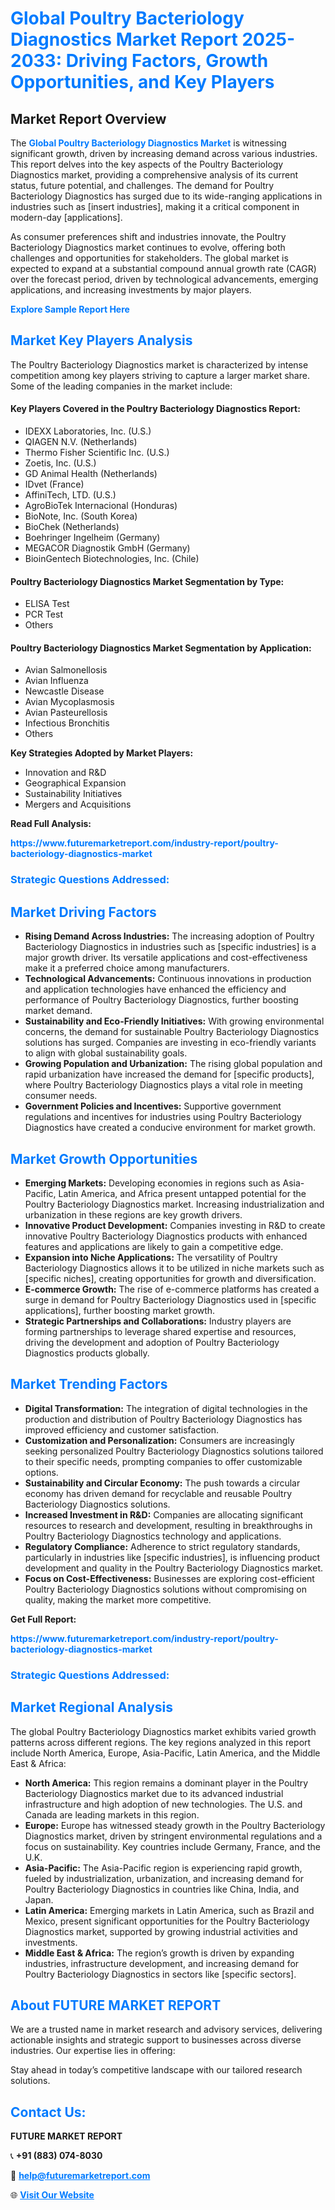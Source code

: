 <h1 style="color: #007BFF;">Global Poultry Bacteriology Diagnostics Market Report 2025-2033: Driving Factors, Growth Opportunities, and Key Players</h1>

<section id="overview">
<h2>Market Report Overview</h2>
<p>The <a href="https://www.futuremarketreport.com/industry-report/poultry-bacteriology-diagnostics-market" style="color: #007BFF; text-decoration: none;"><strong>Global Poultry Bacteriology Diagnostics Market</strong></a> is witnessing significant growth, driven by increasing demand across various industries. This report delves into the key aspects of the Poultry Bacteriology Diagnostics market, providing a comprehensive analysis of its current status, future potential, and challenges. The demand for Poultry Bacteriology Diagnostics has surged due to its wide-ranging applications in industries such as [insert industries], making it a critical component in modern-day [applications].</p>
<p>As consumer preferences shift and industries innovate, the Poultry Bacteriology Diagnostics market continues to evolve, offering both challenges and opportunities for stakeholders. The global market is expected to expand at a substantial compound annual growth rate (CAGR) over the forecast period, driven by technological advancements, emerging applications, and increasing investments by major players.</p>
</section>

<section id="overview">
<p><a href="https://www.futuremarketreport.com/request-sample/reportId=53873" style="color: #007BFF; text-decoration: none;"><strong>Explore Sample Report Here</strong></a></p>
</section>

<section id="key-players">
<h2 style="color: #007BFF;">Market Key Players Analysis</h2>
<p>The Poultry Bacteriology Diagnostics market is characterized by intense competition among key players striving to capture a larger market share. Some of the leading companies in the market include:</p>
<h4>Key Players Covered in the Poultry Bacteriology Diagnostics Report:</h4>
<ul><li>IDEXX Laboratories, Inc. (U.S.)</li><li>QIAGEN N.V. (Netherlands)</li><li>Thermo Fisher Scientific Inc. (U.S.)</li><li>Zoetis, Inc. (U.S.)</li><li>GD Animal Health (Netherlands)</li><li>IDvet (France)</li><li>AffiniTech, LTD. (U.S.)</li><li>AgroBioTek Internacional (Honduras)</li><li>BioNote, Inc. (South Korea)</li><li>BioChek (Netherlands)</li><li>Boehringer Ingelheim (Germany)</li><li>MEGACOR Diagnostik GmbH (Germany)</li><li>BioinGentech Biotechnologies, Inc. (Chile)</li></ul>
<h4>Poultry Bacteriology Diagnostics Market Segmentation by Type:</h4>
<ul><li>ELISA Test</li><li>PCR Test</li><li>Others</li></ul>

<h4>Poultry Bacteriology Diagnostics Market Segmentation by Application:</h4>
<ul><li>Avian Salmonellosis</li><li>Avian Influenza</li><li>Newcastle Disease</li><li>Avian Mycoplasmosis</li><li>Avian Pasteurellosis</li><li>Infectious Bronchitis</li><li>Others</li></ul>
<p><strong>Key Strategies Adopted by Market Players:</strong></p>
<ul>
<li>Innovation and R&D</li>
<li>Geographical Expansion</li>
<li>Sustainability Initiatives</li>
<li>Mergers and Acquisitions</li>
</ul>
</section>

<section>
<p><strong>Read Full Analysis: </strong></p><a href="https://www.futuremarketreport.com/industry-report/poultry-bacteriology-diagnostics-market" style="color: #007BFF; text-decoration: none;"><strong>https://www.futuremarketreport.com/industry-report/poultry-bacteriology-diagnostics-market</strong></a>
<h3 style="color: #007BFF;">Strategic Questions Addressed:</h3>
</section>

<section id="driving-factors">
<h2 style="color: #007BFF;">Market Driving Factors</h2>
<ul>
<li><strong>Rising Demand Across Industries:</strong> The increasing adoption of Poultry Bacteriology Diagnostics in industries such as [specific industries] is a major growth driver. Its versatile applications and cost-effectiveness make it a preferred choice among manufacturers.</li>
<li><strong>Technological Advancements:</strong> Continuous innovations in production and application technologies have enhanced the efficiency and performance of Poultry Bacteriology Diagnostics, further boosting market demand.</li>
<li><strong>Sustainability and Eco-Friendly Initiatives:</strong> With growing environmental concerns, the demand for sustainable Poultry Bacteriology Diagnostics solutions has surged. Companies are investing in eco-friendly variants to align with global sustainability goals.</li>
<li><strong>Growing Population and Urbanization:</strong> The rising global population and rapid urbanization have increased the demand for [specific products], where Poultry Bacteriology Diagnostics plays a vital role in meeting consumer needs.</li>
<li><strong>Government Policies and Incentives:</strong> Supportive government regulations and incentives for industries using Poultry Bacteriology Diagnostics have created a conducive environment for market growth.</li>
</ul>
</section>

<section id="growth-opportunities">
<h2 style="color: #007BFF;">Market Growth Opportunities</h2>
<ul>
<li><strong>Emerging Markets:</strong> Developing economies in regions such as Asia-Pacific, Latin America, and Africa present untapped potential for the Poultry Bacteriology Diagnostics market. Increasing industrialization and urbanization in these regions are key growth drivers.</li>
<li><strong>Innovative Product Development:</strong> Companies investing in R&D to create innovative Poultry Bacteriology Diagnostics products with enhanced features and applications are likely to gain a competitive edge.</li>
<li><strong>Expansion into Niche Applications:</strong> The versatility of Poultry Bacteriology Diagnostics allows it to be utilized in niche markets such as [specific niches], creating opportunities for growth and diversification.</li>
<li><strong>E-commerce Growth:</strong> The rise of e-commerce platforms has created a surge in demand for Poultry Bacteriology Diagnostics used in [specific applications], further boosting market growth.</li>
<li><strong>Strategic Partnerships and Collaborations:</strong> Industry players are forming partnerships to leverage shared expertise and resources, driving the development and adoption of Poultry Bacteriology Diagnostics products globally.</li>
</ul>
</section>

<section id="trending-factors">
<h2 style="color: #007BFF;">Market Trending Factors</h2>
<ul>
<li><strong>Digital Transformation:</strong> The integration of digital technologies in the production and distribution of Poultry Bacteriology Diagnostics has improved efficiency and customer satisfaction.</li>
<li><strong>Customization and Personalization:</strong> Consumers are increasingly seeking personalized Poultry Bacteriology Diagnostics solutions tailored to their specific needs, prompting companies to offer customizable options.</li>
<li><strong>Sustainability and Circular Economy:</strong> The push towards a circular economy has driven demand for recyclable and reusable Poultry Bacteriology Diagnostics solutions.</li>
<li><strong>Increased Investment in R&D:</strong> Companies are allocating significant resources to research and development, resulting in breakthroughs in Poultry Bacteriology Diagnostics technology and applications.</li>
<li><strong>Regulatory Compliance:</strong> Adherence to strict regulatory standards, particularly in industries like [specific industries], is influencing product development and quality in the Poultry Bacteriology Diagnostics market.</li>
<li><strong>Focus on Cost-Effectiveness:</strong> Businesses are exploring cost-efficient Poultry Bacteriology Diagnostics solutions without compromising on quality, making the market more competitive.</li>
</ul>
</section>

<section>
<p><strong>Get Full Report: </strong></p><a href="https://www.futuremarketreport.com/industry-report/poultry-bacteriology-diagnostics-market" style="color: #007BFF; text-decoration: none;"><strong>https://www.futuremarketreport.com/industry-report/poultry-bacteriology-diagnostics-market</strong></a>
<h3 style="color: #007BFF;">Strategic Questions Addressed:</h3>
</section>


<section id="regional-analysis">
<h2 style="color: #007BFF;">Market Regional Analysis</h2>
<p>The global Poultry Bacteriology Diagnostics market exhibits varied growth patterns across different regions. The key regions analyzed in this report include North America, Europe, Asia-Pacific, Latin America, and the Middle East & Africa:</p>
<ul>
<li><strong>North America:</strong> This region remains a dominant player in the Poultry Bacteriology Diagnostics market due to its advanced industrial infrastructure and high adoption of new technologies. The U.S. and Canada are leading markets in this region.</li>
<li><strong>Europe:</strong> Europe has witnessed steady growth in the Poultry Bacteriology Diagnostics market, driven by stringent environmental regulations and a focus on sustainability. Key countries include Germany, France, and the U.K.</li>
<li><strong>Asia-Pacific:</strong> The Asia-Pacific region is experiencing rapid growth, fueled by industrialization, urbanization, and increasing demand for Poultry Bacteriology Diagnostics in countries like China, India, and Japan.</li>
<li><strong>Latin America:</strong> Emerging markets in Latin America, such as Brazil and Mexico, present significant opportunities for the Poultry Bacteriology Diagnostics market, supported by growing industrial activities and investments.</li>
<li><strong>Middle East & Africa:</strong> The region’s growth is driven by expanding industries, infrastructure development, and increasing demand for Poultry Bacteriology Diagnostics in sectors like [specific sectors].</li>
</ul>
</section>

<footer>
<h2 style="color: #007BFF;">About FUTURE MARKET REPORT</h2>
<p>We are a trusted name in market research and advisory services, delivering actionable insights and strategic support to businesses across diverse industries. Our expertise lies in offering:</p>

<p>Stay ahead in today’s competitive landscape with our tailored research solutions.</p>

<h2 style="color: #007BFF;">Contact Us:</h2>
<p><strong>FUTURE MARKET REPORT</strong></p>
<p>📞 <strong>+91 (883) 074-8030</strong></p>
<p>📧 <strong><a href="mailto:help@futuremarketreport.com" style="color: #007BFF;">help@futuremarketreport.com</a></strong></p>
<p>🌐 <strong><a href="https://www.futuremarketreport.com/" style="color: #007BFF;">Visit Our Website</a></strong></p>
</footer>